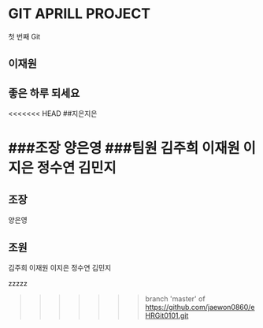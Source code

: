 # GIT APRILL PROJECT
첫 번째 Git
## 이재원
## 좋은 하루 되세요
<<<<<<< HEAD
##지은지은


###조장
양은영
###팀원
김주희
이재원
이지은
정수연
김민지
=======

## 조장
양은영

## 조원
김주희
이재원
이지은
정수연
김민지

zzzzz
>>>>>>> branch 'master' of https://github.com/jaewon0860/eHRGit0101.git
